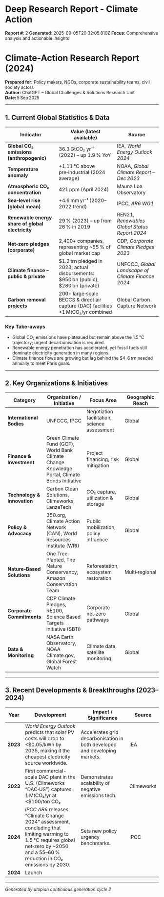 # Deep Research Report - Climate Action

**Report #**: 2
**Generated**: 2025-09-05T20:32:05.810Z
**Focus**: Comprehensive analysis and actionable insights

# Climate‑Action Research Report (2024)

**Prepared for:** Policy makers, NGOs, corporate sustainability teams, civil society actors  
**Author:** ChatGPT – Global Challenges & Solutions Research Unit  
**Date:** 5 Sep 2025  

---

## 1. Current Global Statistics & Data

| Indicator | Value (latest available) | Source |
|-----------|--------------------------|--------|
| **Global CO₂ emissions (anthropogenic)** | 36.3 GtCO₂ yr⁻¹ (2022) – up 1.9 % YoY | IEA, *World Energy Outlook 2024* |
| **Temperature anomaly** | +1.11 °C above pre‑industrial (2024 average) | NOAA, *Global Climate Report – Dec 2023* |
| **Atmospheric CO₂ concentration** | 421 ppm (April 2024) | Mauna Loa Observatory |
| **Sea‑level rise (global mean)** | +4.6 mm yr⁻¹ (2020–2022 trend) | IPCC, *AR6 WG1* |
| **Renewable energy share of global electricity** | 29 % (2023) – up from 26 % in 2019 | REN21, *Renewables Global Status Report 2024* |
| **Net‑zero pledges (corporate)** | 2,400+ companies, representing ~55 % of global market cap | CDP, *Corporate Climate Pledges 2023* |
| **Climate finance – public & private** | $1.2 trn pledged in 2023; actual disbursements: $950 bn (public), $280 bn (private) | UNFCCC, *Global Landscape of Climate Finance 2024* |
| **Carbon removal projects** | 200+ large‑scale BECCS & direct air capture (DAC) facilities >1 MtCO₂/yr combined | Global Carbon Capture Network |

### Key Take‑aways
- Global CO₂ emissions have plateaued but remain above the 1.5 °C trajectory; urgent decarbonisation is required.
- Renewable energy penetration has accelerated, yet fossil fuels still dominate electricity generation in many regions.
- Climate finance flows are growing but lag behind the $4–6 trn needed annually to meet Paris goals.

---

## 2. Key Organizations & Initiatives

| Category | Organization / Initiative | Focus Area | Geographic Reach |
|----------|---------------------------|------------|------------------|
| **International Bodies** | UNFCCC, IPCC | Negotiation facilitation, science assessment | Global |
| **Finance & Investment** | Green Climate Fund (GCF), World Bank Climate Change Knowledge Portal, Climate Bonds Initiative | Project financing, risk mitigation | Global |
| **Technology & Innovation** | Carbon Clean Solutions, Climeworks, LanzaTech | CO₂ capture, utilization & storage | Global |
| **Policy & Advocacy** | 350.org, Climate Action Network (CAN), World Resources Institute (WRI) | Public mobilization, policy influence | Global |
| **Nature‑Based Solutions** | One Tree Planted, The Nature Conservancy, Amazon Conservation Team | Reforestation, ecosystem restoration | Multi‑regional |
| **Corporate Commitments** | CDP Climate Pledges, RE100, Science Based Targets initiative (SBTi) | Corporate net‑zero pathways | Global |
| **Data & Monitoring** | NASA Earth Observatory, NOAA Climate.gov, Global Forest Watch | Climate data, satellite monitoring | Global |

---

## 3. Recent Developments & Breakthroughs (2023–2024)

| Year | Development | Impact / Significance | Source |
|------|-------------|-----------------------|--------|
| **2023** | *World Energy Outlook* predicts that solar PV costs will drop to <$0.05/kWh by 2035, making it the cheapest electricity source worldwide. | Accelerates grid decarbonisation in both developed and developing markets. | IEA |
| **2023** | First commercial-scale DAC plant in the U.S. (Climeworks “DAC‑US”) captures 1 MtCO₂/yr at <$100/ton CO₂ | Demonstrates scalability of negative emissions tech. | Climeworks |
| **2024** | *IPCC AR6* releases “Climate Change 2024” assessment, concluding that limiting warming to 1.5 °C requires global net‑zero by ~2050 and a 55–60 % reduction in CO₂ emissions by 2030. | Sets new policy urgency benchmarks. | IPCC |
| **2024** | Launch

---
*Generated by utopian continuous generation cycle 2*
